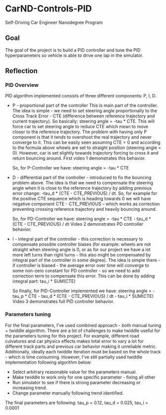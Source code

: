 # CarND-Controls-PID
Self-Driving Car Engineer Nanodegree Program

## Goal

The goal of the project is to build a PID controller and tune the PID hyperparameters so vehicle is able to drive one lap in the simulator.

## Reflection

### PID Overview

PID algorithm implemented consists of three different components: P, I, D.

* P - proportional part of the controller
  This is main part of the controller. The idea is simple -  we need to set steering angle proportionally to the Cross Track Error - CTE (difference between reference trajectory and current trajectory).  So basically: steering angle = -tau * CTE. This will force car to set steering angle to reduce CTE which mean to move closer to the reference trajectory.
  The problem with having only P component is that it tends to overshoot the real trajectory and never converge to it.  This can be easily seen assuming CTE = 0 and according to the formula above wheels are set to straight position (steering angle = 0). However, car is set slightly towards trajectory forcing to cross it and return bouncing around.  First video 1 demonstrates this behavior.

  So, for P-Controller we have:  steering angle = -tau * CTE

* D - differential part of the controller - introduced to fix the bouncing problem above.  The idea is that we need to compensate the steering angle when it is close to the reference trajectory by adding previous error change:  -tau_d * (CTE - CTE_PREVIOUS) / dt. So, for example for the positive CTE sequence which is heading towards 0 we will have negative component CTE - CTE_PREVIOUS – which works as correction preventing crossing  reference trajectory  and heavily bouncing around.

  So, for PD-Controller we have:  steering angle = -tau * CTE - tau_d * (CTE - CTE_PREVIOUS) / dt
  Video 2 demonstrates PD controller behavior.

* I - integral part of the controller - this correction is necessary to compensate possible controller biases (for example: wheels are not straight when steering angle is 0, or as for our project we have a lot more left turns than right turns - this also might be compensated by integral part of the controller in some degree). The idea is simple there - if controller is biased - the average error over time will converge to some non-zero constant for PD controller - so we need to add correction term to compensate this error.  This can be done by adding integral part:   tau_i * SUM(CTE)  

  So finally, for PID-Controller implemented we have: steering angle = -tau_p * CTE - tau_d * (CTE - CTE_PREVIOUS) / dt - tau_i *     SUM(CTE)
  Video 3 demonstrates full PID controller behavior.

### Parameters tuning
For the final parameters, I've used combined approach - both manual tuning + twiddle algorithm. There are a lot of challenges to make twiddle useful for the parameters tuning for this project. For example, different road culvatures and car physics effects makes total error to vary a lot for different track parts and previous car behavior making it unreliable metric. Additionally, ideally each twiddle iteration must be based on the whole track - which is time consuming.  However, I've still partially used twiddle implementation following algorithm below:

* Select arbitrary reasonable value for the parameters manual.
* Make twiddle to work only for one specific parameter - fixing all other
* Run simulator to see if there is strong parameter decreasing or increasing trend.
* Change parameter manually following trend identified.

The final parameters are following: tau_p = 0.12, tau_d = 0.025,  tau_i = 0.0001


